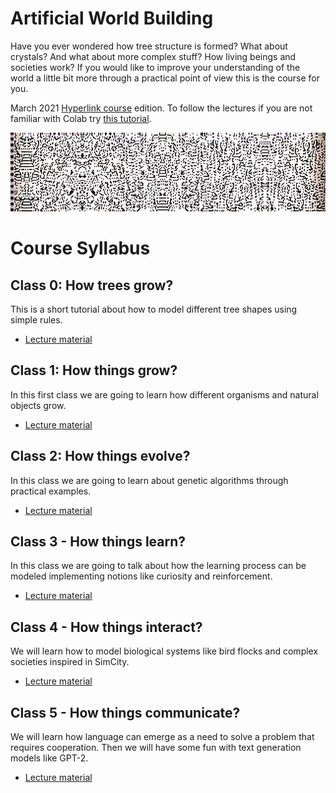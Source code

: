 # Artificial World Building

Have you ever wondered how tree structure is formed? What about crystals? And what about more complex stuff? How living beings and societies work? If you would like to improve your understanding of the world a little bit more through a practical point of view this is the course for you.

March 2021 [Hyperlink course](https://hyperlink.academy/courses/artificial-world-building/90/cohorts/82?tab=Curriculum) edition. To follow the lectures if you are not familiar with Colab try [this tutorial](https://colab.research.google.com/drive/1zISwRDEe2a0mofnn8t0NGR6j3smggX7a).

![3DCA example](/2dca.jpg)

# Course Syllabus

## Class 0: How trees grow?

This is a short tutorial about how to model different tree shapes using simple rules. 

- [Lecture material](https://colab.research.google.com/drive/1RywHT63tVgaBDj_AV1MBPuy3wevf5Ia8?usp=sharing)

## Class 1: How things grow?

In this first class we are going to learn how different organisms and natural objects grow.

- [Lecture material](https://colab.research.google.com/drive/1uAQ5DfiLU5-P8GqZqVjin7xYi6LOpS88?usp=sharing)

## Class 2: How things evolve?

In this class we are going to learn about genetic algorithms through practical examples.

- [Lecture material](https://colab.research.google.com/drive/1mWDm5iw7ewaGu1I7eFgqhkxgjKKcRA1o?usp=sharing)

## Class 3 - How things learn?

In this class we are going to talk about how the learning process can be modeled implementing notions like curiosity and reinforcement.

- [Lecture material](https://colab.research.google.com/drive/1ZhiCQqIjFooGaNdyBV7PfQTJOZgrLyQD?usp=sharing)

## Class 4 - How things interact?

We will learn how to model biological systems like bird flocks and complex societies inspired in SimCity.

- [Lecture material](https://colab.research.google.com/drive/1ltqhn_LxO09dSGlW7qBBEJt0T-fwf1FG#scrollTo=3XyobzUQVHiM)

## Class 5 - How things communicate?

We will learn how language can emerge as a need to solve a problem that requires cooperation. Then we will have some fun with text generation models like GPT-2.

- [Lecture material](https://colab.research.google.com/drive/1Lkt_E0hdC4lEURVkAAqdU-iDGX2tLmv0#scrollTo=UzlQmD_Huh3K)
